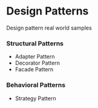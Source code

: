 # Design Patterns
Design pattern real world samples

### Structural Patterns
- Adapter Pattern
- Decorator Pattern
- Facade Pattern

### Behavioral Patterns
- Strategy Pattern
